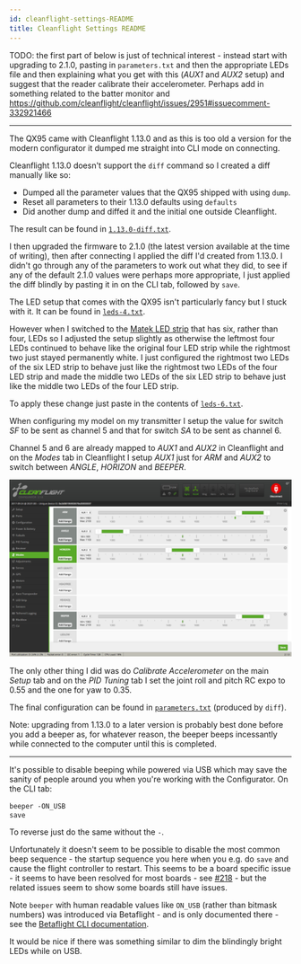 ```yaml
---
id: cleanflight-settings-README
title: Cleanflight Settings README
---
```


TODO: the first part of below is just of technical interest - instead start with upgrading to 2.1.0, pasting in `parameters.txt` and then the appropriate LEDs file and then explaining what you get with this (_AUX1_ and _AUX2_ setup) and suggest that the reader calibrate their accelerometer. Perhaps add in something related to the batter monitor and https://github.com/cleanflight/cleanflight/issues/2951#issuecomment-332921466

---

The QX95 came with Cleanflight 1.13.0 and as this is too old a version for the modern configurator it dumped me straight into CLI mode on connecting.

Cleanflight 1.13.0 doesn't support the `diff` command so I created a diff manually like so:

* Dumped all the parameter values  that the QX95 shipped with using `dump`.
* Reset all parameters to their 1.13.0 defaults using `defaults`
* Did another dump and diffed it and the initial one outside Cleanflight.

The result can be found in [`1.13.0-diff.txt`](1.13.0-diff.txt).

I then upgraded the firmware to 2.1.0 (the latest version available at the time of writing), then after connecting I applied the diff I'd created from 1.13.0. I didn't go through any of the parameters to work out what they did, to see if any of the default 2.1.0 values were perhaps more appropriate, I just applied the diff blindly by pasting it in on the CLI tab, followed by `save`.

The LED setup that comes with the QX95 isn't particularly fancy but I stuck with it. It can be found in [`leds-4.txt`](leds-4.txt).

However when I switched to the [Matek LED strip](https://www.banggood.com/Matek-WS2812B-LED-Board-With-5V-Buzzer-For-Naze-32-Skyline-32-Flight-Controller-p-991715.html) that has six, rather than four, LEDs so I adjusted the setup slightly as otherwise the leftmost four LEDs continued to behave like the original four LED strip while the rightmost two just stayed permanently white. I just configured the rightmost two LEDs of the six LED strip to behave just like the rightmost two LEDs of the four LED strip and made the middle two LEDs of the six LED strip to behave just like the middle two LEDs of the four LED strip.

To apply these change just paste in the contents of [`leds-6.txt`](leds-6.txt).

When configuring my model on my transmitter I setup the value for switch _SF_ to be sent as channel 5 and that for switch _SA_ to be sent as channel 6.

Channel 5 and 6 are already mapped to _AUX1_ and _AUX2_ in Cleanflight and on the _Modes_ tab in Cleanflight I setup _AUX1_ just for _ARM_ and _AUX2_ to switch between _ANGLE_, _HORIZON_ and _BEEPER_.

![modes](modes.png)

The only other thing I did was do _Calibrate Accelerometer_ on the main _Setup_ tab and on the _PID Tuning_ tab I set the joint roll and pitch RC expo to 0.55 and the one for yaw to 0.35.

The final configuration can be found in [`parameters.txt`](parameters.txt) (produced by `diff`).

Note: upgrading from 1.13.0 to a later version is probably best done before you add a beeper as, for whatever reason, the beeper beeps incessantly while connected to the computer until this is completed.

---

It's possible to disable beeping while powered via USB which may save the sanity of people around you when you're working with the Configurator. On the CLI tab:

    beeper -ON_USB
    save

To reverse just do the same without the `-`.

Unfortunately it doesn't seem to be possible to disable the most common beep sequence - the startup sequence you here when you e.g. do `save` and cause the flight controller to restart. This seems to be a board specific issue - it seems to have been resolved for most boards - see [#218](https://github.com/betaflight/betaflight/issues/218) - but the related issues seem to show some boards still have issues.

Note `beeper` with human readable values like `ON_USB` (rather than bitmask numbers) was introduced via Betaflight - and is only documented there - see the [Betaflight CLI documentation](https://github.com/betaflight/betaflight/wiki/Betaflight-specific-CLI-commands).

It would be nice if there was something similar to dim the blindingly bright LEDs while on USB.
